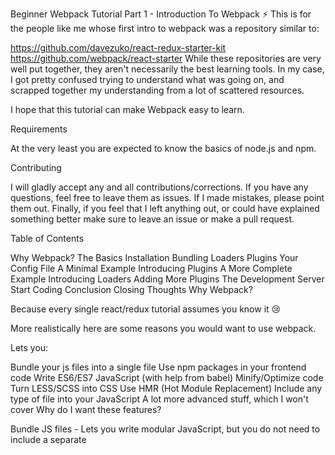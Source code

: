 Beginner Webpack Tutorial Part 1 - Introduction To Webpack :zap:
This is for the people like me whose first intro to webpack was a repository similar to:

https://github.com/davezuko/react-redux-starter-kit
https://github.com/webpack/react-starter
While these repositories are very well put together, they aren't necessarily the best learning tools. In my case, I got pretty confused trying to understand what was going on, and scrapped together my understanding from a lot of scattered resources.

I hope that this tutorial can make Webpack easy to learn.

Requirements

At the very least you are expected to know the basics of node.js and npm.

Contributing

I will gladly accept any and all contributions/corrections. If you have any questions, feel free to leave them as issues. If I made mistakes, please point them out. Finally, if you feel that I left anything out, or could have explained something better make sure to leave an issue or make a pull request.

Table of Contents

Why Webpack?
The Basics
Installation
Bundling
Loaders
Plugins
Your Config File
A Minimal Example
Introducing Plugins
A More Complete Example
Introducing Loaders
Adding More Plugins
The Development Server
Start Coding
Conclusion
Closing Thoughts
Why Webpack?

Because every single react/redux tutorial assumes you know it :cry:

More realistically here are some reasons you would want to use webpack.

Lets you:

Bundle your js files into a single file
Use npm packages in your frontend code
Write ES6/ES7 JavaScript (with help from babel)
Minify/Optimize code
Turn LESS/SCSS into CSS
Use HMR (Hot Module Replacement)
Include any type of file into your JavaScript
A lot more advanced stuff, which I won't cover
Why do I want these features?

Bundle JS files - Lets you write modular JavaScript, but you do not need to include a separate <script> tag for each JS file. (Configurable in case you do need more than one js file)

Use npm packages in your frontend code - npm is the biggest ecosystem of open source code on the internet. Chances are you can save writing code by taking a look at npm, and including the packages you want in your frontend.

ES6/ES7 - Adds lots of features to JavaScript that makes it more powerful and easier to write. Look here for an intro.

Minify/Optimize Code - Reduces the size of file that you're distributing. Benefits include things like faster page loads.

Turn LESS/SCSS into CSS - Nicer way to write CSS. Here's an intro if you're unfamiliar.

Use HMR - A boost to productivity. Every time you save your code, it gets injected into the page without requiring a full page refresh. This is really handy if you need to maintain the state of the page while you are editing your code.

Include any type of file into your JavaScript - Reduces need for other build tools, and allows you to programmatically modify/use those files.

The Basics

Installation

To use most of the features of webpack you only need a global installation:

npm install -g webpack
However some features of webpack, such as optimization plugins, require you to have it installed locally. In which case you'll need to:

npm install --save-dev webpack
The Command Line

To run webpack:

webpack
If you want webpack to build every time you change a file:

webpack --watch
If you want to use a config file with webpack with a custom name:

webpack --config myconfig.js
Bundling

Example 1

Official Dependency Tree

Webpack is formally referred to as a module bundler. If you want an in-depth and accessible explanation on modules and module bundling definitely check out these two great articles: here and here. We're gonna keep it simple. The way that it works is that you specify a single file as your entry point. This file will be the root of your tree. Then every time you require a file from another file it's added to the tree. When you run webpack, all these files/modules are bundled into a single file.

Here's a simple example:

Dependency Tree

Given this picture you could have the directory:

MyDirectory
|- index.js
|- UIStuff.js
|- APIStuff.js
|- styles.css
|- extraFile.js
and this could be the content of your files

// index.js
require('./styles.css')
require('./UIStuff.js')
require('./APIStuff.js')

// UIStuff.js
var React = require('React')
React.createClass({
  // stuff
})

// APIStuff.js
var fetch = require('fetch') // fetch polyfill
fetch('https://google.com')
/* styles.css */
body {
  background-color: rgb(200, 56, 97);
}
When you run webpack, you'll get a bundle with the contents of this tree, but extraFile.js, which was in the same directory, will not be part of the bundle because it was never required.

bundle.js will look like:

// contents of styles.css
// contents of UIStuff.js + React
// contents of APIStuff.js + fetch
The things that are bundled are only the things that you explicitly required across your files.

Loaders

As you probably noticed, I did something strange in the above example. I required a css file in a JavaScript file.

The really cool, and interesting thing about webpack is that you can require more than just JavaScript files.

There is this thing in webpack called a loader. Using these loaders, you can require anything from .css and .html to .png files.

For example in the diagram above I had

// index.js
require('./styles.css')
If I include the style-loader and the the css-loader in my webpack config, this is not only perfectly valid, but also will actually apply the CSS to my page.

This is just a single example of the many loaders you can use with webpack.

Plugins

Plugins, like the name suggests, add extra functionality to webpack. One frequently used plugin is the UglifyJsPlugin, which lets you minify your JavaScript code. We'll cover how to use this later.

Your Config File

Webpack does not work out of the box so you need to tailor it to your needs. In order to do this you need to create a file called

webpack.config.js
as this is the name that webpack recognizes by default. If you choose to use a different name you would have to use the --config flag to specify the file's name.

A Minimal Example

Example 2

Say your directory structure looks like this:

MyDirectory
|- dist
|- src
   |- index.js
|- webpack.config.js

Then a very minimal webpack config you can make is this

// webpack.config.js
var path = require('path')

module.exports = {
  entry: ['./src/index'], // file extension after index is optional for .js files
  output: {
    path: path.join(__dirname, 'dist'),
    filename: 'bundle.js'
  }
}
Going over the new properties one by one:

entry - The entrypoint of your bundle, which we discussed in the bundling section. It's an array because webpack allows multiple entry points if you want to generate multiple bundles.

output - Dictates the form of the output by webpack

path - where to put the bundle
filename - what to call the bundle
When you run webpack, this will create a file called bundle.js in the dist folder.

Introducing Plugins

Example 3

Imagine that you've used webpack to bundle all your files together, and now you've realized that all together it's 900KB. This is a problem that can be ameliorated by minifying your bundle. To do this you need to use a plugin I mentioned earlier called the UglifyJsPlugin.

Moreover you will need to have webpack installed locally to actually be able to use the plugin.

npm install --save-dev webpack
Now you can require webpack and minify your code.

// webpack.config.js
var path = require('path')
var webpack = require('webpack')

module.exports = {
  entry: ['./src/index'],
  output: {
    path: path.join(__dirname, 'dist'),
    filename: 'bundle.js'
  },

  plugins: [
    new webpack.optimize.UglifyJsPlugin({
      compressor: {
        warnings: false,
      },
    })
  ]
}
Going over the new properties one by one:

plugins - An array that holds your plugins.
webpack.optimize.UglifyJsPlugin - Minify your code, and suppress warning messages.
This time, when you run webpack, now that you have the UglifyJsPlugin this could reduce your imaginary 900KB file to 200KB through processes such as removing all the whitespace.

You can also add the OccurenceOrderPlugin

Assign the module and chunk ids by occurrence count. Ids that are used often get lower (shorter) ids. This makes ids predictable, reduces to total file size and is recommended.
To be honest I'm not sure how the underlying mechanisms work, but in the current webpack2 beta it's included by default so I include it as well.

// webpack.config.js
var path = require('path')
var webpack = require('webpack')

module.exports = {
  entry: ['./src/index'],
  output: {
    path: path.join(__dirname, 'dist'),
    filename: 'bundle.js'
  },
  plugins: [
    new webpack.optimize.UglifyJsPlugin({
      compressor: {
        warnings: false,
      },
    }),
    new webpack.optimize.OccurenceOrderPlugin()
  ]
}
So now we have written a config that allows us to minify and bundle our JavaScript. This bundle could be copied and pasted into another project's directory, and thrown into a <script> tag there. You can skip to the conclusion if you only care about the basics of using webpack with only JavaScript.

A More Complete Example

Alternatively, because webpack can do more than just work with JavaScript, you can avoid the copy-pasting and manage your entire project with webpack.

In the following section, we are going to create a very simple website using webpack. If you wish to follow along with the example, create a directory with the structure

MyDirectory
|- dist
|- src
   |- index.js
   |- index.html
   |- styles.css
|- package.json
|- webpack.config.js
Contents

Introducing Loaders - We will add loaders, which allow us to add CSS to our bundle.
Adding More Plugins - We will add a plugin that'll help us create/use an HTML file.
The Development Server - We'll split our webpack config into separate development and production files. Then use the webpack-dev-server to view our website and enable HMR.
Start Coding - We will actually write some JavaScript.
Introducing Loaders

Example 4

Earlier in the tutorial I mentioned loaders. These will help us require non-js files in our code. In this case, we will need the style loader and the css loader. First we need to install the loaders:

npm install --save-dev style-loader css-loader
Now that it's installed we can tweak our config to include the css loader:

// webpack.config.js
var path = require('path')
var webpack = require('webpack')

module.exports = {
  entry: ['./src/index'],
  output: {
    path: path.join(__dirname, 'dist'),
    filename: 'bundle.js'
  },
  plugins: [
    new webpack.optimize.UglifyJsPlugin({
      compressor: {
        warnings: false,
      },
    }),
    new webpack.optimize.OccurenceOrderPlugin()
  ],
  module: {
    loaders: [{
      test: /\.css$/,
      loaders: ['style', 'css']
    }]
  }
}
Going over the new properties one by one:

module - Options affecting your files
loaders - An array of loaders that we specify for our application
test - A regular expression to match the loader with a file
loaders - Which loaders to use for files that match the test
This time when you run webpack, if you require a file that ends in .css, then we will apply the style and css loaders to it, which adds the CSS to the bundle.

If we didn't have the loaders, then we would get an error like this:

ERROR in ./test.css
Module parse failed: /Users/Developer/workspace/tutorials/webpack/part1/example1/test.css
Line 1: Unexpected token {
You may need an appropriate loader to handle this file type.
Optional

If you want to use SCSS instead of CSS you would need to run:

npm install --save-dev sass-loader node-sass webpack
and instead your loader would be written as

{
  test: /\.scss$/,
  loaders: ["style", "css", "sass"]
}
The process is similar for LESS.

An important aspect to recognize is that there is an order to which these loaders need to be specified. In the above example, the sass loader is first applied to your .scss files, then the css loader, and finally the style loader. As you can see, the pattern is that these loaders are applied from right to left.

Adding More Plugins

Example 5

Now that we have the infrastructure for styling our website we need an actual page to style. We'll be doing this through the html-webpack-plugin, which lets us generate an HTML page or use an existing one. We'll use an existing one index.html.

First we install the plugin:

npm install --save-dev html-webpack-plugin@2
Then we can add it to our config

// webpack.config.js
var path = require('path')
var webpack = require('webpack')
var HtmlWebpackPlugin = require('html-webpack-plugin')

module.exports = {
  entry: ['./src/index'],
  output: {
    path: path.join(__dirname, 'dist'),
    filename: 'bundle.js'
  },
  plugins: [
    new webpack.optimize.UglifyJsPlugin({
      compressor: {
        warnings: false,
      },
    }),
    new webpack.optimize.OccurenceOrderPlugin(),
    new HtmlWebpackPlugin({
      template: './src/index.html'
    })
  ],
  module: {
    loaders: [{
      test: /\.css$/,
      loaders: ['style', 'css']
    }]
  }
}
This time, when you run webpack, because we specified an HtmlWebpackPlugin with a template of ./src/index.html, it will generate a file called index.html in our dist folder with the contents of ./src/index.html

There's no point in using index.html as a template if it's empty. Now would be a good time to actually populate it.

<html>
<head>
  <title>Webpack Tutorial</title>
</head>
<body>
  <h1>Very Website</h1>
  <section id="color"></section>
  <button id="button">Such Button</button>
</body>
</html>
Note that we aren't putting a <script> tag into our HTML for bundle.js. The plugin will actually automatically do that for you. If you do put in the script tag, you'll end up loading your same code twice.

and while we're at it let's add some basic styling in styles.css

h1 {
  color: rgb(114, 191, 190);
  text-align: center;
}

#color {
  width: 300px;
  height: 300px;
  margin: 0 auto;
}

button {
  cursor: pointer;
  display: block;
  width: 100px;
  outline: 0;
  border: 0;
  margin: 20px auto;
}
The Development Server

Example 6

Now we want to actually see our website in the browser, which requires a web server to serve our code. Conveniently, webpack comes with the webpack-dev-server, which you need to install both locally and globally

npm install -g webpack-dev-server
npm install --save-dev webpack-dev-server
The dev server is an extremely useful resource for seeing what your website looks like in the browser, and more rapid development. By default you can visit it at http://localhost:8080. Unfortunately, features such as hot reloading don't work out of the box, and require some more configuration.

This is a good point to split up our webpack config into one meant for development and one meant for production. Since we're keeping it simple in this tutorial, it won't be a huge difference, but it's an introduction to the extreme configurability of webpack. We'll call them webpack.config.dev.js and webpack.config.prod.js.

// webpack.config.dev.js
var path = require('path')
var webpack = require('webpack')
var HtmlWebpackPlugin = require('html-webpack-plugin')

module.exports = {
  devtool: 'cheap-eval-source-map',
  entry: [
    'webpack-dev-server/client?http://localhost:8080',
    'webpack/hot/dev-server',
    './src/index'
  ],
  output: {
    path: path.join(__dirname, 'dist'),
    filename: 'bundle.js'
  },
  plugins: [
    new webpack.HotModuleReplacementPlugin(),
    new HtmlWebpackPlugin({
      template: './src/index.html'
    })
  ],
  module: {
    loaders: [{
      test: /\.css$/,
      loaders: ['style', 'css']
    }]
  },
  devServer: {
    contentBase: './dist',
    hot: true
  }
}
Changes

The dev config omits the optimizations as they are unnecessary overhead when you are constantly rebuilding. So no webpack.optimize plugins.

The dev config has the necessary configuration for the dev server, which you can read more about here.

Summarized:

entry: The two new entry points connect the server to the browser to allow for HMR.
devServer
contentBase: Where to serve files from
hot: enable HMR
The prod config doesn't change much

// webpack.config.prod.js
var path = require('path')
var webpack = require('webpack')
var HtmlWebpackPlugin = require('html-webpack-plugin')

module.exports = {
  devtool: 'source-map',
  entry: ['./src/index'],
  output: {
    path: path.join(__dirname, 'dist'),
    filename: 'bundle.js'
  },
  plugins: [
    new webpack.optimize.UglifyJsPlugin({
      compressor: {
        warnings: false,
      },
    }),
    new webpack.optimize.OccurenceOrderPlugin(),
    new HtmlWebpackPlugin({
      template: './src/index.html'
    })
  ],
  module: {
    loaders: [{
      test: /\.css$/,
      loaders: ['style', 'css']
    }]
  }
}
I've also added a brand new property to both the dev config and the prod config:

devtool - This is a debugging aid. Basically, when you get a error, it'll help you see where you made the mistake something like the chrome developer console. As for the difference between source-map and cheap-eval-source-map it's a little hard to glean from the docs. What I can say definitively is that source-map is meant for production and has a lot of overhead, and that cheap-eval-source-map has less overhead and is meant for developing only.
To run the dev server we have to run

webpack-dev-server --config webpack.config.dev.js
and to build the production code we have to run

webpack --config webpack.config.prod.js
To make our lives a little easier we are now going to use package.json as a simple task runner so that we don't need to keep typing out either command.

We add the scripts property to the config

// package.json
{
  //...
  "scripts": {
    "build": "webpack --config webpack.config.prod.js",
    "dev"  : "webpack-dev-server --config webpack.config.dev.js"
  }
  //...
}
We can run these commands with

npm run build
npm run dev
You can now view your beautiful website by running npm run dev, and navigating to http://localhost:8080.

Side Note: while I was testing this portion I realized that the server would not hot reload when I modified the index.html file. The solution to this problem is over at html-reload. It's useful information that covers some more configuration options of webpack, which I recommend looking at, but I left it separate because I feel like it lengthens the tutorial for too trivial of a reason.

Start Coding

Example 7

The reason most people seem to be flustered by webpack is the fact that they need to go through all of this to get to the point where they finally write JavaScript; however, now we have arrived at the climax of our tutorial.

Just in case you haven't already: do npm run dev, and navigate to http://localhost:8080. Setting up that dev server with hot reloading wasn't for show. Every single time you save while editing any part of your project, the browser will reload to show your changes.

We are also going to require a npm package just to demonstrate how you can use them in your frontend now.

npm install --save pleasejs
PleaseJS is a random color generator, which we're going to hook up to our button to change the color of our div.

// index.js

// Accept hot module reloading
if (module.hot) {
  module.hot.accept()
}

require('./styles.css') // The page is now styled
var Please = require('pleasejs')
var div = document.getElementById('color')
var button = document.getElementById('button')

function changeColor() {
  div.style.backgroundColor = Please.make_color()
}

button.addEventListener('click', changeColor)
Interestingly, in order for Hot Module Replacement to work You need to include the code:

if (module.hot) {
  module.hot.accept()
}
in a module or a parent of that module.

and we're done!

Side Note: You might have noticed a delay before your css was applied, or maybe you hate the fact that your css is in your javascript file. I've put aside an example, css-extract, that describes how to put your CSS in a different file.

Conclusion

I hope this is helpful.

Webpack first and foremost is a module bundler. It's an extremely modular and useful tool, which, in fact, is not chained to ES6 and React.

Now given that

Part 2 will address using Webpack to transpile ES6 to ES5 with Babel
Part 3 will address using Webpack with React + Babel
Since those are the most common use cases.

Closing Thoughts

Congratulations! You made a button that changes the color of a div! Isn't webpack great?

Yes it is; however, if all you're doing is making a button that changes the color of a div, it's probably not worth it writing a config like this. If you do, you might get...fatigued :anguished:
